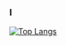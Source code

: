 ### I 
[![Top Langs](https://github-readme-stats.vercel.app/api/top-langs/?username=arim-kim&layout=compact&theme=radical&langs_count=5)](https://github.com/anuraghazra/github-readme-stats)

